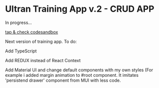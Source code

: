 # Ultran Training App v.2 - CRUD APP

In progress...

[tap & check codesandbox](https://codesandbox.io/s/github/slawekmarciniak/train_app_v.2)

Next version of training app. To do:

Add TypeScript

Add REDUX instead of React Context

Add Material UI and change default components with my own styles (For example i added margin animation to #root component. It imitates 'persistend drawer' component from MUI with less code.
